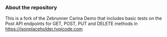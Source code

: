 ### About the repository
This is a fork of the Zebrunner Carina Demo that includes basic tests on the Post API endpoints for GET, POST, PUT and DELETE methods in https://jsonplaceholder.typicode.com